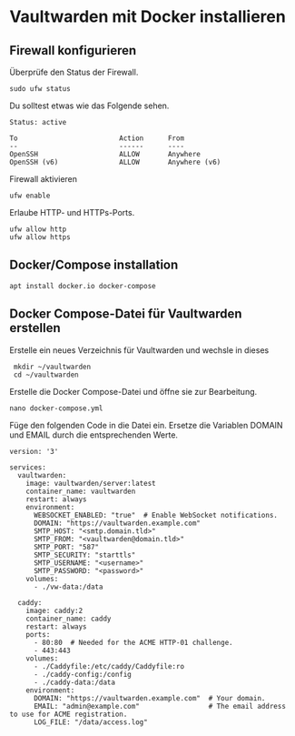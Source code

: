 # Vaultwarden mit Docker installieren

## Firewall konfigurieren
Überprüfe den Status der Firewall.

```
sudo ufw status
```

Du solltest etwas wie das Folgende sehen.
```
Status: active

To                         Action      From
--                         ------      ----
OpenSSH                    ALLOW       Anywhere
OpenSSH (v6)               ALLOW       Anywhere (v6)
```

Firewall aktivieren
```
ufw enable
```

Erlaube HTTP- und HTTPs-Ports.

```
ufw allow http
ufw allow https
```


## Docker/Compose installation
```
apt install docker.io docker-compose
```

##  Docker Compose-Datei für Vaultwarden erstellen

Erstelle ein neues Verzeichnis für Vaultwarden und wechsle in dieses

```
 mkdir ~/vaultwarden
 cd ~/vaultwarden
```

Erstelle die Docker Compose-Datei und öffne sie zur Bearbeitung.

```
nano docker-compose.yml
```

Füge den folgenden Code in die Datei ein. Ersetze die Variablen DOMAIN und EMAIL durch die entsprechenden Werte.

```
version: '3'

services:
  vaultwarden:
    image: vaultwarden/server:latest
    container_name: vaultwarden
    restart: always
    environment:
      WEBSOCKET_ENABLED: "true"  # Enable WebSocket notifications.
      DOMAIN: "https://vaultwarden.example.com"
      SMTP_HOST: "<smtp.domain.tld>"
      SMTP_FROM: "<vaultwarden@domain.tld>"
      SMTP_PORT: "587"
      SMTP_SECURITY: "starttls"
      SMTP_USERNAME: "<username>"
      SMTP_PASSWORD: "<password>"
    volumes:
      - ./vw-data:/data

  caddy:
    image: caddy:2
    container_name: caddy
    restart: always
    ports:
      - 80:80  # Needed for the ACME HTTP-01 challenge.
      - 443:443
    volumes:
      - ./Caddyfile:/etc/caddy/Caddyfile:ro
      - ./caddy-config:/config
      - ./caddy-data:/data
    environment:
      DOMAIN: "https://vaultwarden.example.com"  # Your domain.
      EMAIL: "admin@example.com"                 # The email address to use for ACME registration.
      LOG_FILE: "/data/access.log"
```
